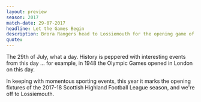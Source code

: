 ```yaml
---
layout: preview
season: 2017
match-date: 29-07-2017
headline: Let the Games Begin
description: Brora Rangers head to Lossiemouth for the opening game of the 2017-18 League season
quote:
---
```

The 29th of July, what a day. History is peppered with interesting events from this day ... for example, in 1948 the Olympic Games opened in London on this day.

In keeping with momentous sporting events, this year it marks the opening fixtures of the 2017-18 Scottish Highland Football League season, and we're off to Lossiemouth.
